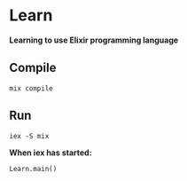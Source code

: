 # Learn

**Learning to use Elixir programming language**

## Compile
```terminal
mix compile
```
## Run
```terminal
iex -S mix

```
**When iex has started:**
```iex
Learn.main()
```